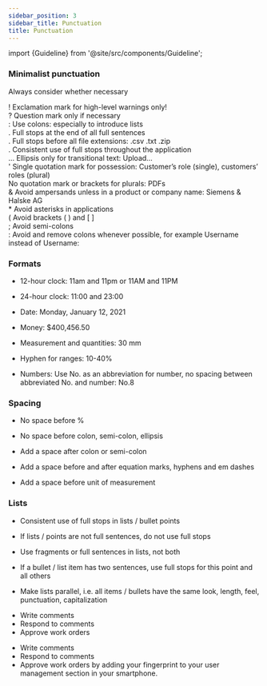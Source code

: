 ```yaml
---
sidebar_position: 3
sidebar_title: Punctuation
title: Punctuation
---
```


import {Guideline} from '@site/src/components/Guideline';

### Minimalist punctuation

Always consider whether necessary

<div>
<span className="ux-writing-punctuation" style={{ backgroundColor: 'var(--theme-color-neutral)', borderRadius: '4rem', width: '1.25rem', height: '1.25rem', fontSize: '0.875rem' }}>!</span> Exclamation mark for high-level warnings only!
</div>

<div>
<span className="ux-writing-punctuation" style={{ backgroundColor: 'var(--theme-color-neutral)', borderRadius: '4rem', width: '1.25rem', height: '1.25rem', fontSize: '0.875rem' }}>?</span> Question mark only if necessary
</div>

<div>
<span className="ux-writing-punctuation" style={{ backgroundColor: 'var(--theme-color-neutral)', borderRadius: '4rem', width: '1.25rem', height: '1.25rem', fontSize: '0.875rem' }}>:</span> Use colons: especially to introduce lists
</div>

<div>
<span className="ux-writing-punctuation" style={{ backgroundColor: 'var(--theme-color-neutral)', borderRadius: '4rem', width: '1.25rem', height: '1.25rem', fontSize: '0.875rem' }}>.</span> Full stops at the end of all full sentences
</div>

<div>
<span className="ux-writing-punctuation" style={{ backgroundColor: 'var(--theme-color-neutral)', borderRadius: '4rem', width: '1.25rem', height: '1.25rem', fontSize: '0.875rem' }}>.</span> Full stops before all file extensions: .csv .txt .zip
</div>

<div>
<span className="ux-writing-punctuation" style={{ backgroundColor: 'var(--theme-color-neutral)', borderRadius: '4rem', width: '1.25rem', height: '1.25rem', fontSize: '0.875rem' }}>.</span> Consistent use of full stops throughout the application
</div>

<div>
<span className="ux-writing-punctuation" style={{ backgroundColor: 'var(--theme-color-neutral)', borderRadius: '4rem', width: '1.25rem', height: '1.25rem', fontSize: '0.875rem' }}>…</span> Ellipsis only for transitional text: Upload… 
</div>

<div>
<span className="ux-writing-punctuation" style={{ backgroundColor: 'var(--theme-color-neutral)', borderRadius: '4rem', width: '1.25rem', height: '1.25rem', fontSize: '0.875rem' }}>'</span> Single quotation mark for possession: Customer’s role (single), customers’ roles (plural)
</div>

<div>
<span className="ux-writing-punctuation" style={{ backgroundColor: 'var(--theme-color-neutral)', borderRadius: '4rem', width: '1.25rem', height: '1.25rem', fontSize: '0.875rem' }}> </span> No quotation mark or brackets for plurals: PDFs
</div>

<div>
<span className="ux-writing-punctuation" style={{ color: 'var(--theme-color-inv-std-text)', backgroundColor: 'var(--theme-color-contrast-text)', borderRadius: '4rem', width: '1.25rem', height: '1.25rem', fontSize: '0.875rem' }}>&</span> Avoid ampersands unless in a product or company name: Siemens & Halske AG
</div>

<div>
<span className="ux-writing-punctuation" style={{ color: 'var(--theme-color-inv-std-text)', backgroundColor: 'var(--theme-color-contrast-text)', borderRadius: '4rem', width: '1.25rem', height: '1.25rem', fontSize: '0.875rem' }}>*</span> Avoid asterisks in applications
</div>

<div>
<span className="ux-writing-punctuation" style={{ color: 'var(--theme-color-inv-std-text)', backgroundColor: 'var(--theme-color-contrast-text)', borderRadius: '4rem', width: '1.25rem', height: '1.25rem', fontSize: '0.875rem' }}>(</span> Avoid brackets ( ) and [ ]
</div>

<div>
<span className="ux-writing-punctuation" style={{ color: 'var(--theme-color-inv-std-text)', backgroundColor: 'var(--theme-color-contrast-text)', borderRadius: '4rem', width: '1.25rem', height: '1.25rem', fontSize: '0.875rem' }}>;</span> Avoid semi-colons
</div>

<div>
<span className="ux-writing-punctuation" style={{ color: 'var(--theme-color-inv-std-text)', backgroundColor: 'var(--theme-color-contrast-text)', borderRadius: '4rem', width: '1.25rem', height: '1.25rem', fontSize: '0.875rem' }}>:</span> Avoid and remove colons whenever possible, for example Username instead of Username:
</div>

### Formats

- 12-hour clock: 11am and 11pm or 11AM and 11PM

- 24-hour clock: 11:00 and 23:00

- Date: Monday, January 12, 2021

- Money: $400,456.50

- Measurement and quantities: 30 mm

- Hyphen for ranges: 10-40%

- Numbers: Use No. as an abbreviation for number, no spacing between abbreviated No. and number: No.8

<div className="ux-writing-guidelines">

<span>
<Guideline do label='11am'></Guideline>
<Guideline do={false} label='11 a.m.'></Guideline>
</span>

<span>
<Guideline do label='Monday, January 12, 2021'></Guideline>
<Guideline do={false} label='Monday, 12 January 2021'></Guideline>
</span>

<span>
<Guideline do label='€999.50'></Guideline>
<Guideline do={false} label='€999,50'></Guideline>
</span>

<span>
<Guideline do label='€2.5 million'></Guideline>
<Guideline do={false} label='€2,5 million'></Guideline>
</span>

<span>
<Guideline do label='$400,456.50'></Guideline>
<Guideline do={false} label='$400.456,50'></Guideline>
</span>

<span>
<Guideline do label='£320'></Guideline>
<Guideline do={false} label='320£'></Guideline>
</span>

<span>
<Guideline do label='30 mm'></Guideline>
<Guideline do={false} label='30 mms'></Guideline>
</span>

<span>
<Guideline do label='10 oz'></Guideline>
<Guideline do={false} label='10 oz.'></Guideline>
</span>

<span>
<Guideline do label='10-40%'></Guideline>
<Guideline do={false} label='10–40%'></Guideline>
</span>

<span>
<Guideline do label='No.7'></Guideline>
<Guideline do={false} label='#7'></Guideline>
</span>

<span>
<Guideline do label='Number 7'></Guideline>
<Guideline do={false} label='Num 7'></Guideline>
</span>

</div>

### Spacing

- No space before %

- No space before colon, semi-colon, ellipsis

- Add a space after colon or semi-colon

- Add a space before and after equation marks, hyphens and em dashes

- Add a space before unit of measurement

<div className="ux-writing-guidelines">

<span>
<Guideline do label='50%'></Guideline>
<Guideline do={false} label='50 %'></Guideline>
</span>

<span>
<Guideline do label='11am'></Guideline>
<Guideline do={false} label='11 am'></Guideline>
</span>

<span>
<Guideline do label='Tuesday: no data'></Guideline>
<Guideline do={false} label='Tuesday:no data'></Guideline>
</span>

<span>
<Guideline do label='Browse…'></Guideline>
<Guideline do={false} label='Browse …'></Guideline>
</span>

</div>

### Lists

- Consistent use of full stops in lists / bullet points

- If lists / points are not full sentences, do not use full stops

- Use fragments or full sentences in lists, not both

- If a bullet / list item has two sentences, use full stops for this point and all others

- Make lists parallel, i.e. all items / bullets have the same look, length, feel, punctuation, capitalization

<div className="ux-writing-guidelines">

<span>
<Guideline do label='Activate comments within your smartphone to
'></Guideline>
<ul>
<li> Write comments</li>
<li> Respond to comments</li>
<li> Approve work orders</li>
</ul>

<Guideline do={false} label='Activate comments within your smartphone to'></Guideline>

<ul>
<li>Write comments</li>
<li>Respond to comments</li>
<li>Approve work orders by adding your fingerprint to your user management section in your smartphone.</li>
</ul>
</span>
</div>
